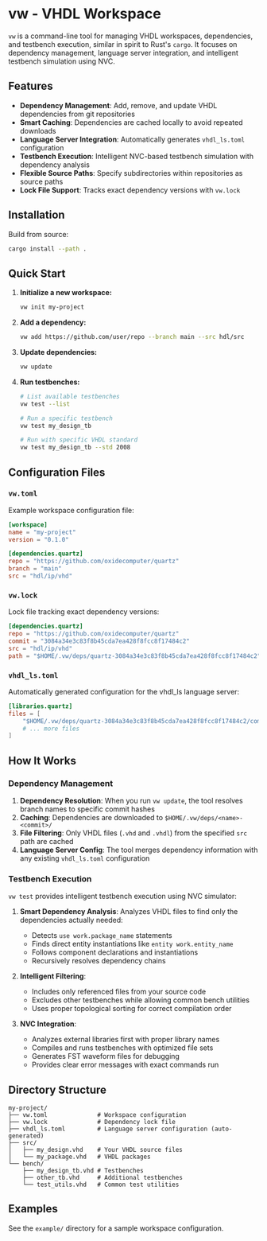 # vw - VHDL Workspace

`vw` is a command-line tool for managing VHDL workspaces, dependencies, and testbench execution,
similar in spirit to Rust's `cargo`. It focuses on dependency management, language server
integration, and intelligent testbench simulation using NVC.

## Features

- **Dependency Management**: Add, remove, and update VHDL dependencies from git repositories
- **Smart Caching**: Dependencies are cached locally to avoid repeated downloads
- **Language Server Integration**: Automatically generates `vhdl_ls.toml` configuration
- **Testbench Execution**: Intelligent NVC-based testbench simulation with dependency analysis
- **Flexible Source Paths**: Specify subdirectories within repositories as source paths
- **Lock File Support**: Tracks exact dependency versions with `vw.lock`

## Installation

Build from source:

```bash
cargo install --path .
```

## Quick Start

1. **Initialize a new workspace:**
   ```bash
   vw init my-project
   ```

2. **Add a dependency:**
   ```bash
   vw add https://github.com/user/repo --branch main --src hdl/src
   ```

3. **Update dependencies:**
   ```bash
   vw update
   ```

4. **Run testbenches:**
   ```bash
   # List available testbenches
   vw test --list
   
   # Run a specific testbench
   vw test my_design_tb
   
   # Run with specific VHDL standard
   vw test my_design_tb --std 2008
   ```
## Configuration Files

### `vw.toml`
Example workspace configuration file:

```toml
[workspace]
name = "my-project"
version = "0.1.0"

[dependencies.quartz]
repo = "https://github.com/oxidecomputer/quartz"
branch = "main"
src = "hdl/ip/vhd"
```

### `vw.lock`
Lock file tracking exact dependency versions:

```toml
[dependencies.quartz]
repo = "https://github.com/oxidecomputer/quartz"
commit = "3084a34e3c83f8b45cda7ea428f8fcc8f17484c2"
src = "hdl/ip/vhd"
path = "$HOME/.vw/deps/quartz-3084a34e3c83f8b45cda7ea428f8fcc8f17484c2"
```

### `vhdl_ls.toml`
Automatically generated configuration for the vhdl_ls language server:

```toml
[libraries.quartz]
files = [
    "$HOME/.vw/deps/quartz-3084a34e3c83f8b45cda7ea428f8fcc8f17484c2/common/utils/calc_pkg.vhd",
    # ... more files
]
```

## How It Works

### Dependency Management

1. **Dependency Resolution**: When you run `vw update`, the tool resolves branch names to specific commit hashes
2. **Caching**: Dependencies are downloaded to `$HOME/.vw/deps/<name>-<commit>/`
3. **File Filtering**: Only VHDL files (`.vhd` and `.vhdl`) from the specified `src` path are cached
4. **Language Server Config**: The tool merges dependency information with any existing `vhdl_ls.toml` configuration

### Testbench Execution

`vw test` provides intelligent testbench execution using NVC simulator:

1. **Smart Dependency Analysis**: Analyzes VHDL files to find only the dependencies actually needed:
   - Detects `use work.package_name` statements
   - Finds direct entity instantiations like `entity work.entity_name`
   - Follows component declarations and instantiations
   - Recursively resolves dependency chains

2. **Intelligent Filtering**:
   - Includes only referenced files from your source code
   - Excludes other testbenches while allowing common bench utilities
   - Uses proper topological sorting for correct compilation order

3. **NVC Integration**:
   - Analyzes external libraries first with proper library names
   - Compiles and runs testbenches with optimized file sets
   - Generates FST waveform files for debugging
   - Provides clear error messages with exact commands run

## Directory Structure

```
my-project/
├── vw.toml              # Workspace configuration
├── vw.lock              # Dependency lock file  
├── vhdl_ls.toml         # Language server configuration (auto-generated)
├── src/
│   ├── my_design.vhd    # Your VHDL source files
│   └── my_package.vhd   # VHDL packages
└── bench/
    ├── my_design_tb.vhd # Testbenches
    ├── other_tb.vhd     # Additional testbenches
    └── test_utils.vhd   # Common test utilities
```

## Examples

See the `example/` directory for a sample workspace configuration.
